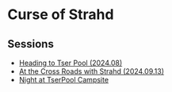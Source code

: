 # Curse of Strahd

## Sessions

* [Heading to Tser Pool (2024.08)](./10_heading_to_tser_pool.md)
* [At the Cross Roads with Strahd (2024.09.13)](./11_at_the_x_roads_with_strahd.md)
* [Night at TserPool Campsite](./13_night_at_the_tser_pool_camp.md)